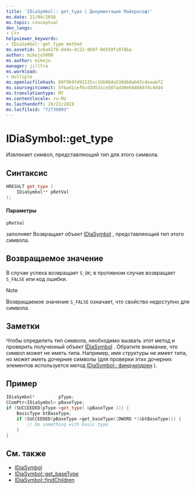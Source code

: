 ```yaml
---
title: 'IDiaSymbol:: get_type | Документация Майкрософт'
ms.date: 11/04/2016
ms.topic: conceptual
dev_langs:
- C++
helpviewer_keywords:
- IDiaSymbol::get_type method
ms.assetid: 1c6a4176-dd4e-4c22-8b8f-0e559fc078ba
author: mikejo5000
ms.author: mikejo
manager: jillfra
ms.workload:
- multiple
ms.openlocfilehash: 60f9b9fd91535cc16b96da530db8ab43c4eaabf2
ms.sourcegitcommit: 5f6ad1cefbcd3d531ce587ad30e684684f4c4d44
ms.translationtype: MT
ms.contentlocale: ru-RU
ms.lasthandoff: 10/22/2019
ms.locfileid: "72739093"
---
```

# <a name="idiasymbolget_type"></a>IDiaSymbol::get_type
Извлекает символ, представляющий тип для этого символа.

## <a name="syntax"></a>Синтаксис

```C++
HRESULT get_type (
    IDiaSymbol** pRetVal
);
```

#### <a name="parameters"></a>Параметры
`pRetVal`

заполняет Возвращает объект [IDiaSymbol](../../debugger/debug-interface-access/idiasymbol.md) , представляющий тип этого символа.

## <a name="return-value"></a>Возвращаемое значение
В случае успеха возвращает `S_OK`; в противном случае возвращает `S_FALSE` или код ошибки.

> [!NOTE]
> Возвращаемое значение `S_FALSE` означает, что свойство недоступно для символа.

## <a name="remarks"></a>Заметки
Чтобы определить тип символа, необходимо вызвать этот метод и проверить полученный объект [IDiaSymbol](../../debugger/debug-interface-access/idiasymbol.md) . Обратите внимание, что символ может не иметь типа. Например, имя структуры не имеет типа, но может иметь дочерние символы (для проверки этих дочерних элементов используется метод [IDiaSymbol:: финдчилдрен](../../debugger/debug-interface-access/idiasymbol-findchildren.md) ).

## <a name="example"></a>Пример

```C++
IDiaSymbol*         pType;
CComPtr<IDiaSymbol> pBaseType;
if (SUCCEEDED(pType->get_type( &pBaseType ))) {
    BasicType btBaseType;
    if (SUCCEEDED(pBaseType->get_baseType((DWORD *)&btBaseType))) {
        // Do something with basic type.
    }
}
```

## <a name="see-also"></a>См. также
- [IDiaSymbol](../../debugger/debug-interface-access/idiasymbol.md)
- [IDiaSymbol::get_baseType](../../debugger/debug-interface-access/idiasymbol-get-basetype.md)
- [IDiaSymbol::findChildren](../../debugger/debug-interface-access/idiasymbol-findchildren.md)
